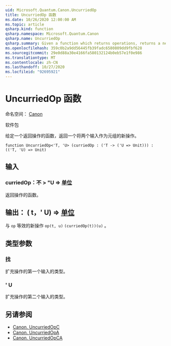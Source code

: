 ```yaml
---
uid: Microsoft.Quantum.Canon.UncurriedOp
title: UncurriedOp 函数
ms.date: 10/26/2020 12:00:00 AM
ms.topic: article
qsharp.kind: function
qsharp.namespace: Microsoft.Quantum.Canon
qsharp.name: UncurriedOp
qsharp.summary: Given a function which returns operations, returns a new operation which takes both inputs as a tuple.
ms.openlocfilehash: 359c0b2a9dd56445fb39fadc6580809dd9fbf628
ms.sourcegitcommit: 29e0d88a30e4166fa580132124b0eb57e1f0e986
ms.translationtype: MT
ms.contentlocale: zh-CN
ms.lasthandoff: 10/27/2020
ms.locfileid: "92695921"
---
```

# <a name="uncurriedop-function"></a>UncurriedOp 函数

命名空间： [Canon](xref:Microsoft.Quantum.Canon)

软件包 [](https://nuget.org/packages/)


给定一个返回操作的函数，返回一个将两个输入作为元组的新操作。

```qsharp
function UncurriedOp<'T, 'U> (curriedOp : ('T -> ('U => Unit))) : (('T, 'U) => Unit)
```


## <a name="input"></a>输入

### <a name="curriedop--t---u--unit"></a>curriedOp：不 > "U => [单位](xref:microsoft.quantum.lang-ref.unit) 

返回操作的函数。



## <a name="output--tu--unit"></a>输出： ( t，' U) => [单位](xref:microsoft.quantum.lang-ref.unit) 

与 `op` 等效的新操作 `op(t, u)` `(curriedOp(t))(u)` 。

## <a name="type-parameters"></a>类型参数

### <a name="t"></a>找

扩充操作的第一个输入的类型。
### <a name="u"></a>' U

扩充操作的第二个输入的类型。

## <a name="see-also"></a>另请参阅

- [Canon. UncurriedOpC](xref:Microsoft.Quantum.Canon.UncurriedOpC)
- [Canon. UncurriedOpA](xref:Microsoft.Quantum.Canon.UncurriedOpA)
- [Canon. UncurriedOpCA](xref:Microsoft.Quantum.Canon.UncurriedOpCA)